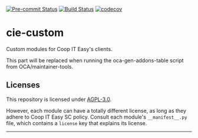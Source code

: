 
<!-- /!\ Non OCA Context : Set here the badge of your runbot / runboat instance. -->
[![Pre-commit Status](https://github.com/coopiteasy/cie-custom/actions/workflows/pre-commit.yml/badge.svg?branch=14.0)](https://github.com/coopiteasy/cie-custom/actions/workflows/pre-commit.yml?query=branch%3A14.0)
[![Build Status](https://github.com/coopiteasy/cie-custom/actions/workflows/test.yml/badge.svg?branch=14.0)](https://github.com/coopiteasy/cie-custom/actions/workflows/test.yml?query=branch%3A14.0)
[![codecov](https://codecov.io/gh/coopiteasy/cie-custom/branch/14.0/graph/badge.svg)](https://codecov.io/gh/coopiteasy/cie-custom)
<!-- /!\ Non OCA Context : Set here the badge of your translation instance. -->

<!-- /!\ do not modify above this line -->

# cie-custom

Custom modules for Coop IT Easy's clients.

<!-- /!\ do not modify below this line -->

<!-- prettier-ignore-start -->

[//]: # (addons)

This part will be replaced when running the oca-gen-addons-table script from OCA/maintainer-tools.

[//]: # (end addons)

<!-- prettier-ignore-end -->

## Licenses

This repository is licensed under [AGPL-3.0](LICENSE).

However, each module can have a totally different license, as long as they adhere to Coop IT Easy SC
policy. Consult each module's `__manifest__.py` file, which contains a `license` key
that explains its license.

----
<!-- /!\ Non OCA Context : Set here the full description of your organization. -->
